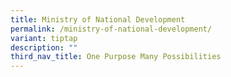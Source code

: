 ```yaml
---
title: Ministry of National Development
permalink: /ministry-of-national-development/
variant: tiptap
description: ""
third_nav_title: One Purpose Many Possibilities
---
```

